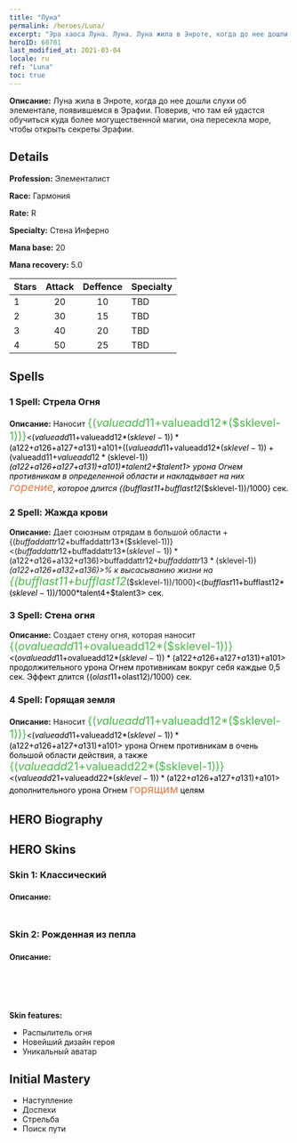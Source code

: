 ```yaml
---
title: "Луна"
permalink: /heroes/Luna/
excerpt: "Эра хаоса Луна. Луна. Луна жила в Энроте, когда до нее дошли слухи об элементале, появившемся в Эрафии. Поверив, что там ей удастся обучиться куда более могущественной магии, она пересекла море, чтобы открыть секреты Эрафии."
heroID: 60701
last_modified_at: 2021-03-04
locale: ru
ref: "Luna"
toc: true
---
```

 **Описание:** Луна жила в Энроте, когда до нее дошли слухи об элементале, появившемся в Эрафии. Поверив, что там ей удастся обучиться куда более могущественной магии, она пересекла море, чтобы открыть секреты Эрафии.
## Details
 **Profession:** Элементалист

 **Race:** Гармония

 **Rate:** R

 **Specialty:** Стена Инферно

 **Mana base:** 20

 **Mana recovery:** 5.0


  | Stars   |     Attack     |    Deffence    |      Specialty     |
  |---------|:---------------:|:---------------:|--------------------|
  |    1    | 20 | 10 | TBD |
  |    2    | 30 | 15 | TBD |
  |    3    | 40 | 20 | TBD |
  |    4    | 50 | 25 | TBD |

## Spells
### 1 Spell: Стрела Огня
 **Описание:** Наносит <span style="color: #48b946;font-size:20px">{($valueadd11+$valueadd12*($sklevel-1))}</span><span style="color: black"><($valueadd11+$valueadd12*($sklevel-1))*($a122+$a126+$a127+$a131)+$a101+(($valueadd11+$valueadd12*($sklevel-1))+($valueadd11+$valueadd12*($sklevel-1))*($a122+$a126+$a127+$a131)+$a101)*$talent2+$talent1> урона Огнем противникам в определенной области и накладывает на них <span style="color: #e07c44;font-size:20px">горение</span><span style="color: black">, которое длится {($bufflast11+$bufflast12*($sklevel-1))/1000} сек.

### 2 Spell: Жажда крови
 **Описание:** Дает союзным отрядам в большой области +{($buffaddattr12+$buffaddattr13*($sklevel-1))}<($buffaddattr12+$buffaddattr13*($sklevel-1))*($a122+$a126+$a132+$a136)>% к атаке и +{($buffaddattr22+$buffaddattr23*($sklevel-1))}<($buffaddattr12+$buffaddattr13*($sklevel-1))*($a122+$a126+$a132+$a136)>% к высасыванию жизни на <span style="color: #48b946;font-size:20px">{($bufflast11+$bufflast12*($sklevel-1))/1000}</span><span style="color: black"><($bufflast11+$bufflast12*($sklevel-1))/1000*$talent4+$talent3> сек.

### 3 Spell: Стена огня
 **Описание:** Создает стену огня, которая наносит <span style="color: #48b946;font-size:20px">{($ovalueadd11+$ovalueadd12*($sklevel-1))}</span><span style="color: black"><($ovalueadd11+$ovalueadd12*($sklevel-1))*($a122+$a126+$a127+$a131)+$a101> продолжительного урона Огнем противникам вокруг себя каждые 0,5 сек. Эффект длится {($olast11+$olast12)/1000} сек.

### 4 Spell: Горящая земля
 **Описание:** Наносит <span style="color: #48b946;font-size:20px">{($valueadd11+$valueadd12*($sklevel-1))}</span><span style="color: black"><($valueadd11+$valueadd12*($sklevel-1))*($a122+$a126+$a127+$a131)+$a101> урона Огнем противникам в очень большой области действия, а также <span style="color: #48b946;font-size:20px">{($valueadd21+$valueadd22*($sklevel-1))}</span><span style="color: black"><($valueadd21+$valueadd22*($sklevel-1))*($a122+$a126+$a127+$a131)+$a101> дополнительного урона Огнем <span style="color: #e07c44;font-size:20px">горящим</span><span style="color: black"> целям


## HERO Biography

## HERO Skins
### Skin 1: **Классический**

 **Описание:** <span style="color: #ffffff;font-size:20px">Огонь был первой силой, освоенной смертными. Он помогал выживать... и разрушать.</span>


### Skin 2: **Рожденная из пепла**

 **Описание:** <span style="color: #ffffff;font-size:20px">Луна невредимой выбралась из смертельного огненного кольца; с тех пор она владеет способностью рассеивать холод и темноту. </span>

 **Skin features:** 

   - Распылитель огня
   - Новейший дизайн героя
   - Уникальный аватар


## Initial Mastery
   - Наступление
   - Доспехи
   - Стрельба
   - Поиск пути
